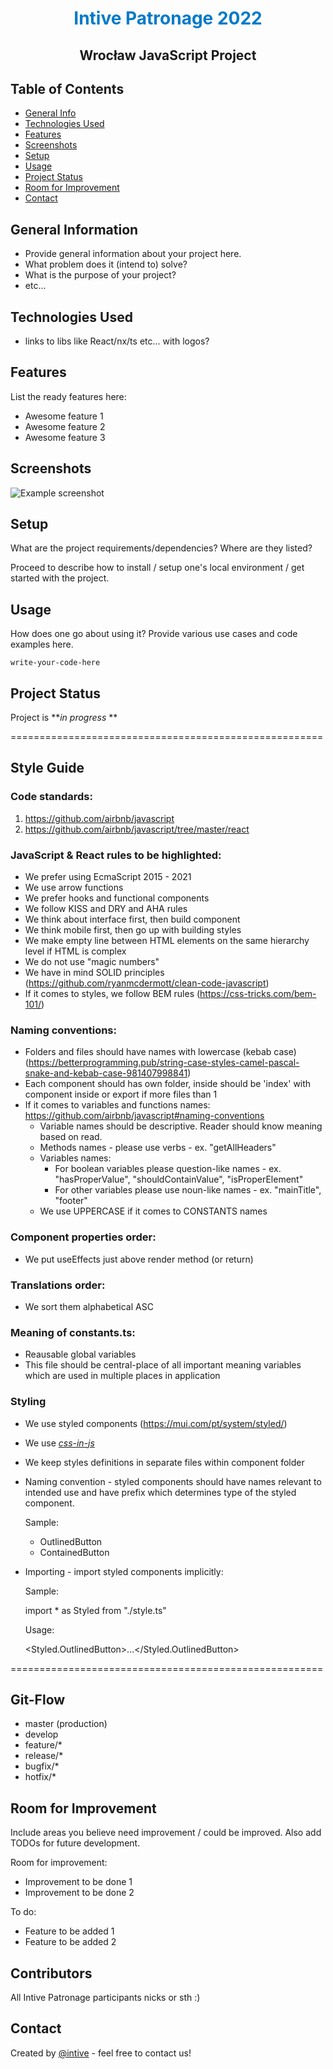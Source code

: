 <h1 style="color:#007ac9;border-bottom:none;text-align:center;">Intive Patronage 2022</h1>
<h2 style="text-align:center;border-bottom:none">Wrocław JavaScript Project</h2>

## Table of Contents

- [General Info](#general-information)
- [Technologies Used](#technologies-used)
- [Features](#features)
- [Screenshots](#screenshots)
- [Setup](#setup)
- [Usage](#usage)
- [Project Status](#project-status)
- [Room for Improvement](#room-for-improvement)
- [Contact](#contact)

## General Information

- Provide general information about your project here.
- What problem does it (intend to) solve?
- What is the purpose of your project?
- etc...

## Technologies Used

- links to libs like React/nx/ts etc... with logos?

## Features

List the ready features here:

- Awesome feature 1
- Awesome feature 2
- Awesome feature 3

## Screenshots

![Example screenshot](./img/screenshot.png)

<!-- If you have screenshots you'd like to share, include them here. -->

## Setup

What are the project requirements/dependencies? Where are they listed?

Proceed to describe how to install / setup one's local environment / get started with the project.

## Usage

How does one go about using it?
Provide various use cases and code examples here.

`write-your-code-here`

## Project Status

Project is **_in progress_ **

======================================================

## Style Guide

### Code standards:

1.  https://github.com/airbnb/javascript
2.  https://github.com/airbnb/javascript/tree/master/react

### JavaScript & React rules to be highlighted:

- We prefer using EcmaScript 2015 - 2021
- We use arrow functions
- We prefer hooks and functional components
- We follow KISS and DRY and AHA rules
- We think about interface first, then build component
- We think mobile first, then go up with building styles
- We make empty line between HTML elements on the same hierarchy level if HTML is complex
- We do not use "magic numbers"
- We have in mind SOLID principles (https://github.com/ryanmcdermott/clean-code-javascript)
- If it comes to styles, we follow BEM rules (https://css-tricks.com/bem-101/)

### Naming conventions:

- Folders and files should have names with lowercase (kebab case) (https://betterprogramming.pub/string-case-styles-camel-pascal-snake-and-kebab-case-981407998841)
- Each component should has own folder, inside should be 'index' with component inside or export if more files than 1
- If it comes to variables and functions names: https://github.com/airbnb/javascript#naming-conventions
  - Variable names should be descriptive. Reader should know meaning based on read.
  - Methods names - please use verbs - ex. "getAllHeaders"
  - Variables names:
    - For boolean variables please question-like names - ex. "hasProperValue", "shouldContainValue", "isProperElement"
    - For other variables please use noun-like names - ex. "mainTitle", "footer"
  - We use UPPERCASE if it comes to CONSTANTS names

### Component properties order:

- We put useEffects just above render method (or return)

### Translations order:

- We sort them alphabetical ASC

### Meaning of constants.ts:

- Reausable global variables
- This file should be central-place of all important meaning variables which are used in multiple places in application

### Styling

- We use styled components (https://mui.com/pt/system/styled/)
- We use [_css-in-js_](https://cssinjs.org/?v=v10.9.0)
- We keep styles definitions in separate files within component folder
- Naming convention - styled components should have names relevant to intended use and have prefix which determines type of the styled component.

  Sample:

  - OutlinedButton
  - ContainedButton

- Importing - import styled components implicitly:

  Sample:

  import \* as Styled from "./style.ts"

  Usage:

  <Styled.OutlinedButton>...</Styled.OutlinedButton>

======================================================

## Git-Flow

- master (production)
- develop
- feature/\*
- release/\*
- bugfix/\*
- hotfix/\*

## Room for Improvement

Include areas you believe need improvement / could be improved. Also add TODOs for future development.

Room for improvement:

- Improvement to be done 1
- Improvement to be done 2

To do:

- Feature to be added 1
- Feature to be added 2

## Contributors

All Intive Patronage participants nicks or sth :)

## Contact

Created by [@intive](https://www.intive.com/) - feel free to contact us!
